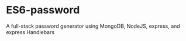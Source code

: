 # ES6-password
A full-stack password generator using MongoDB, NodeJS, express, and express Handlebars
